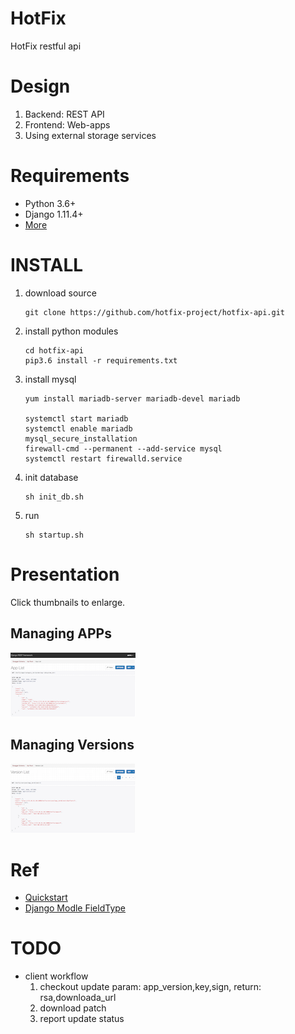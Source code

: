 # HotFix
HotFix restful api

# Design
1. Backend: REST API
2. Frontend: Web-apps
3. Using external storage services

# Requirements
* Python 3.6+
* Django 1.11.4+
* [More](requirements.txt?raw=true)

# INSTALL
1. download source
    ```
    git clone https://github.com/hotfix-project/hotfix-api.git
    ```
2. install python modules
    ```
    cd hotfix-api
    pip3.6 install -r requirements.txt
    ```
3. install mysql
    ```
    yum install mariadb-server mariadb-devel mariadb

    systemctl start mariadb
    systemctl enable mariadb
    mysql_secure_installation
    firewall-cmd --permanent --add-service mysql
    systemctl restart firewalld.service
    ```
4. init database
    ```
    sh init_db.sh
    ```
5. run
    ```  
    sh startup.sh
    ```

# Presentation

Click thumbnails to enlarge.

## Managing APPs
[![Listing Apps](screenshots/app_list_thumbnail.png)](screenshots/app_list.png?raw=true)

## Managing Versions
[![Listing Versions](screenshots/app_version_thumbnail.png)](screenshots/app_version.png?raw=true)

# Ref
* [Quickstart](http://www.django-rest-framework.org/tutorial/quickstart/) 
* [Django Modle FieldType](https://docs.djangoproject.com/en/1.11/ref/models/fields/)

# TODO
* client workflow
  1. checkout update
    param: app\_version,key,sign,
    return: rsa,downloada\_url
  2. download patch
  3. report update status
